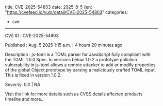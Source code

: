  
title: CVE-2025-54803
date: 2025-8-5
lien: "https://cvefeed.io/vuln/detail/CVE-2025-54803"
categories:
  - cve
---

CVE ID : CVE-2025-54803

Published :  Aug. 5
2025
1:15 a.m. | 4 hours
20 minutes ago

Description : js-toml is a TOML parser for JavaScript
fully compliant with the TOML 1.0.0 Spec. In versions below 1.0.2
a prototype pollution vulnerability in js-toml allows a remote attacker to add or modify properties of the global Object.prototype by parsing a maliciously crafted TOML input. This is fixed in version 1.0.2.

Severity: 0.0 | NA

Visit the link for more details
such as CVSS details
affected products
timeline
and more...

